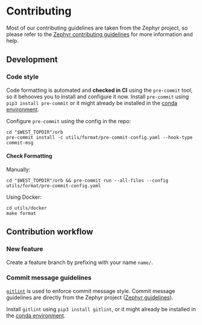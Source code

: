 # Contributing

Most of our contributing guidelines are taken from the Zephyr project, so please refer to the [Zephyr contributing
guidelines](https://docs.zephyrproject.org/latest/contribute/guidelines.html) for more information and help.

## Development

### Code style

Code formatting is automated and **checked in CI** using the `pre-commit` tool, so it behooves you to install and
configure
it now. Install `pre-commit` using `pip3 install pre-commit` or it might already be installed in
the [conda environment](utils/env/environment.yml).

Configure `pre-commit` using the config in the repo:

```shell
cd "$WEST_TOPDIR"/orb
pre-commit install -c utils/format/pre-commit-config.yaml --hook-type commit-msg
```

#### Check Formatting

Manually:

```shell
cd "$WEST_TOPDIR"/orb && pre-commit run --all-files --config utils/format/pre-commit-config.yaml
```

Using Docker:

```shell
cd utils/docker
make format
```

## Contribution workflow

### New feature

Create a feature branch by prefixing with your name `name/`.

### Commit message guidelines

[`gitlint`](https://jorisroovers.com/gitlint/latest/) is used to enforce commit message style. Commit message guidelines
are directly from the Zephyr
project ([Zephyr guidelines](https://docs.zephyrproject.org/latest/contribute/guidelines.html#commit-message-guidelines)).

Install `gitlint` using `pip3 install gitlint`, or it might already be installed in
the [conda environment](utils/env/environment.yml).
